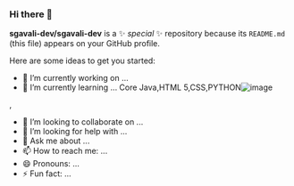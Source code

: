### Hi there 👋


**sgavali-dev/sgavali-dev** is a ✨ _special_ ✨ repository because its `README.md` (this file) appears on your GitHub profile.

Here are some ideas to get you started:

- 🔭 I’m currently working on ...
- 🌱 I’m currently learning ...
Core Java,HTML 5,CSS,PYTHON![image](https://github.com/sgavali-dev/sgavali-dev/assets/88925292/3b0ef9df-2656-42ea-bd0e-42c632e8569b)

,
- 👯 I’m looking to collaborate on ...
- 🤔 I’m looking for help with ...
- 💬 Ask me about ...
- 📫 How to reach me: ...
- 😄 Pronouns: ...
- ⚡ Fun fact: ...

